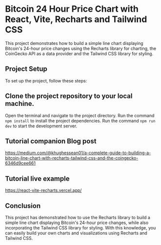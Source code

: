 # Bitcoin 24 Hour Price Chart with React, Vite, Recharts and Tailwind CSS

This project demonstrates how to build a simple line chart displaying Bitcoin's 24-hour price changes using the Recharts library for charting, the CoinGecko API as a data provider and the Tailwind CSS library for styling.

## Project Setup

To set up the project, follow these steps:

## Clone the project repository to your local machine.

Open the terminal and navigate to the project directory.
Run the command `npm install` to install the project dependencies.
Run the command `npm run dev` to start the development server.

## Tutorial companion Blog post

https://medium.com/@khughessean01/a-complete-guide-to-building-a-bitcoin-line-chart-with-recharts-tailwind-css-and-the-coingecko-6346d9cee661

## Tutorial live example

https://react-vite-recharts.vercel.app/

## Conclusion

This project has demonstrated how to use the Recharts library to build a simple line chart displaying Bitcoin's 24-hour price changes, while also incorporating the Tailwind CSS library for styling. With this knowledge, you can easily build your own charts and visualizations using Recharts and Tailwind CSS.
